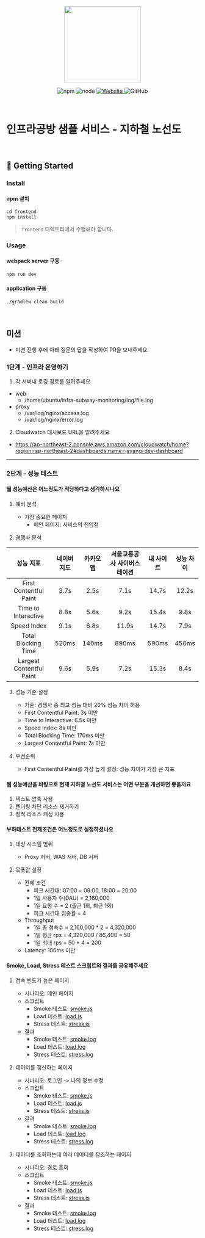 <p align="center">
    <img width="200px;" src="https://raw.githubusercontent.com/woowacourse/atdd-subway-admin-frontend/master/images/main_logo.png"/>
</p>
<p align="center">
  <img alt="npm" src="https://img.shields.io/badge/npm-%3E%3D%205.5.0-blue">
  <img alt="node" src="https://img.shields.io/badge/node-%3E%3D%209.3.0-blue">
  <a href="https://edu.nextstep.camp/c/R89PYi5H" alt="nextstep atdd">
    <img alt="Website" src="https://img.shields.io/website?url=https%3A%2F%2Fedu.nextstep.camp%2Fc%2FR89PYi5H">
  </a>
  <img alt="GitHub" src="https://img.shields.io/github/license/next-step/atdd-subway-service">
</p>

<br>

# 인프라공방 샘플 서비스 - 지하철 노선도

<br>

## 🚀 Getting Started

### Install
#### npm 설치
```
cd frontend
npm install
```
> `frontend` 디렉토리에서 수행해야 합니다.

### Usage
#### webpack server 구동
```
npm run dev
```
#### application 구동
```
./gradlew clean build
```
<br>

## 미션

* 미션 진행 후에 아래 질문의 답을 작성하여 PR을 보내주세요.

### 1단계 - 인프라 운영하기
1. 각 서버내 로깅 경로를 알려주세요
- web
  - /home/ubuntu/infra-subway-monitoring/log/file.log
- proxy
  - /var/log/nginx/access.log
  - /var/log/nginx/error.log

2. Cloudwatch 대시보드 URL을 알려주세요
- https://ap-northeast-2.console.aws.amazon.com/cloudwatch/home?region=ap-northeast-2#dashboards:name=jsyang-dev-dashboard

---

### 2단계 - 성능 테스트

#### 웹 성능예산은 어느정도가 적당하다고 생각하시나요

1. 예비 분석
   - 가장 중요한 페이지
     - 메인 페이지: 서비스의 진입점

2. 경쟁사 분석

| 성능 지표 | 네이버지도 | 카카오맵 | 서울교통공사 사이버스테이션 | 내 사이트 | 성능 차이 |
| :---: | :---: | :---: | :---: | :---: | :---: |
| First Contentful Paint | 3.7s | 2.5s | 7.1s | 14.7s | 12.2s |
| Time to Interactive | 8.8s | 5.6s | 9.2s | 15.4s | 9.8s |
| Speed Index | 9.1s | 6.8s | 11.9s | 14.7s | 7.9s |
| Total Blocking Time | 520ms | 140ms | 890ms | 590ms | 450ms |
| Largest Contentful Paint | 9.6s | 5.9s | 7.2s | 15.3s | 8.4s |

3. 성능 기준 설정
   - 기준: 경쟁사 중 최고 성능 대비 20% 성능 차이 허용
   - First Contentful Paint: 3s 미만
   - Time to Interactive: 6.5s 미만
   - Speed Index: 8s 미만
   - Total Blocking Time: 170ms 미만
   - Largest Contentful Paint: 7s 미만

4. 우선순위
   - First Contentful Paint를 가장 높게 설정: 성능 차이가 가장 큰 지표

#### 웹 성능예산을 바탕으로 현재 지하철 노선도 서비스는 어떤 부분을 개선하면 좋을까요

1. 텍스트 압축 사용
2. 렌더링 차단 리소스 제거하기
3. 정적 리소스 캐싱 사용

#### 부하테스트 전제조건은 어느정도로 설정하셨나요

1. 대상 시스템 범위 
   - Proxy 서버, WAS 서버, DB 서버

2. 목푯값 설정
   - 전제 조건
     - 피크 시간대: 07:00 ~ 09:00, 18:00 ~ 20:00
     - 1일 사용자 수(DAU) = 2,160,000
     - 1일 요청 수 = 2 (출근 1회, 퇴근 1회)
     - 피크 시간대 집중률 = 4
   - Throughput
     - 1일 총 접속수 = 2,160,000 * 2 = 4,320,000
     - 1일 평균 rps = 4,320,000 / 86,400 = 50
     - 1일 최대 rps = 50 * 4 = 200
   - Latency: 100ms 미만

#### Smoke, Load, Stress 테스트 스크립트와 결과를 공유해주세요

1. 접속 빈도가 높은 페이지
   - 시나리오: 메인 페이지
   - 스크립트
     - Smoke 테스트: [smoke.js](/k6/frequent/smoke.js)
     - Load 테스트: [load.js](/k6/frequent/load.js)
     - Stress 테스트: [stress.js](/k6/frequent/stress.js)
   - 결과
       - Smoke 테스트: [smoke.log](/k6/frequent/smoke.log)
       - Load 테스트: [load.log](/k6/frequent/load.log)
       - Stress 테스트: [stress.log](/k6/frequent/stress.log)

2. 데이터를 갱신하는 페이지
    - 시나리오: 로그인 -> 나의 정보 수정
    - 스크립트
        - Smoke 테스트: [smoke.js](/k6/modifying/smoke.js)
        - Load 테스트: [load.js](/k6/modifying/load.js)
        - Stress 테스트: [stress.js](/k6/modifying/stress.js)
    - 결과
        - Smoke 테스트: [smoke.log](/k6/modifying/smoke.log)
        - Load 테스트: [load.log](/k6/modifying/load.log)
        - Stress 테스트: [stress.log](/k6/modifying/stress.log)

3. 데이터를 조회하는데 여러 데이터를 참조하는 페이지
    - 시나리오: 경로 조회
    - 스크립트
        - Smoke 테스트: [smoke.js](/k6/multi/smoke.js)
        - Load 테스트: [load.js](/k6/multi/load.js)
        - Stress 테스트: [stress.js](/k6/multi/stress.js)
    - 결과
        - Smoke 테스트: [smoke.log](/k6/multi/smoke.log)
        - Load 테스트: [load.log](/k6/multi/load.log)
        - Stress 테스트: [stress.log](/k6/multi/stress.log)
